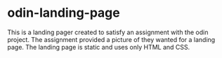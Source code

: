 # odin-landing-page

This is a landing pager created to satisfy an assignment with the odin project.
The assignment provided a picture of they wanted for a landing page.
The landing page is static and uses only HTML and CSS.